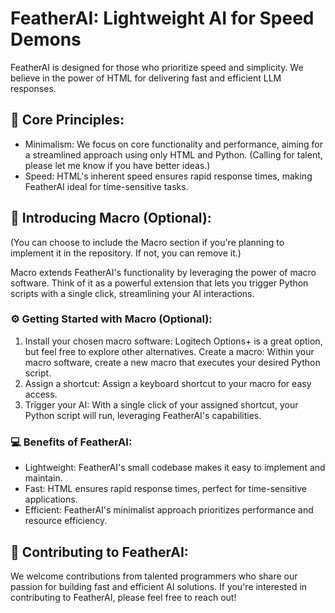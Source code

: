 # FeatherAI: Lightweight AI for Speed Demons
FeatherAI is designed for those who prioritize speed and simplicity. We believe in the power of HTML for delivering fast and efficient LLM responses.

## 🚀 Core Principles:

- Minimalism: We focus on core functionality and performance, aiming for a streamlined approach using only HTML and Python. (Calling for talent, please let me know if you have better ideas.)
- Speed: HTML's inherent speed ensures rapid response times, making FeatherAI ideal for time-sensitive tasks.
## 💪 Introducing Macro (Optional):

(You can choose to include the Macro section if you're planning to implement it in the repository. If not, you can remove it.)

Macro extends FeatherAI's functionality by leveraging the power of macro software. Think of it as a powerful extension that lets you trigger Python scripts with a single click, streamlining your AI interactions.

### ⚙️ Getting Started with Macro (Optional):

1. Install your chosen macro software: Logitech Options+ is a great option, but feel free to explore other alternatives.
Create a macro: Within your macro software, create a new macro that executes your desired Python script.
2. Assign a shortcut: Assign a keyboard shortcut to your macro for easy access.
3. Trigger your AI: With a single click of your assigned shortcut, your Python script will run, leveraging FeatherAI's capabilities.
### 💻 Benefits of FeatherAI:

- Lightweight: FeatherAI's small codebase makes it easy to implement and maintain.
- Fast: HTML ensures rapid response times, perfect for time-sensitive applications.
- Efficient: FeatherAI's minimalist approach prioritizes performance and resource efficiency.
## 🤝 Contributing to FeatherAI:

We welcome contributions from talented programmers who share our passion for building fast and efficient AI solutions. If you're interested in contributing to FeatherAI, please feel free to reach out!

